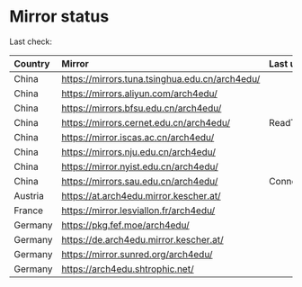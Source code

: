 <script src="./time.js"></script>
# Mirror status
Last check: <script type="text/javascript">localize(1750856068.7978458);</script>

|Country|Mirror|Last update|
|:------|:-----|:----------|
|China|https://mirrors.tuna.tsinghua.edu.cn/arch4edu/|<script type="text/javascript">localize(1750834231);</script>|
|China|https://mirrors.aliyun.com/arch4edu/|<script type="text/javascript">localize(1750834231);</script>|
|China|https://mirrors.bfsu.edu.cn/arch4edu/|<script type="text/javascript">localize(1750791186);</script>|
|China|https://mirrors.cernet.edu.cn/arch4edu/|ReadTimeout|
|China|https://mirror.iscas.ac.cn/arch4edu/|<script type="text/javascript">localize(1750574662);</script>|
|China|https://mirrors.nju.edu.cn/arch4edu/|<script type="text/javascript">localize(1750747692);</script>|
|China|https://mirror.nyist.edu.cn/arch4edu/|<script type="text/javascript">localize(1750791186);</script>|
|China|https://mirrors.sau.edu.cn/arch4edu/|ConnectionError|
|Austria|https://at.arch4edu.mirror.kescher.at/|<script type="text/javascript">localize(1750834231);</script>|
|France|https://mirror.lesviallon.fr/arch4edu/|<script type="text/javascript">localize(1750791186);</script>|
|Germany|https://pkg.fef.moe/arch4edu/|<script type="text/javascript">localize(1750834231);</script>|
|Germany|https://de.arch4edu.mirror.kescher.at/|<script type="text/javascript">localize(1750834231);</script>|
|Germany|https://mirror.sunred.org/arch4edu/|<script type="text/javascript">localize(1750834231);</script>|
|Germany|https://arch4edu.shtrophic.net/|<script type="text/javascript">localize(1750791186);</script>|

<script src="./tablefilter/tablefilter.js"></script>
<script src="./table.js"></script>